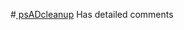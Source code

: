 #[ psADcleanup](https://github.com/jamccormack/psADcleanup/blob/main/Computers/InactiveComputersMovesOU.ps1) Has detailed comments
